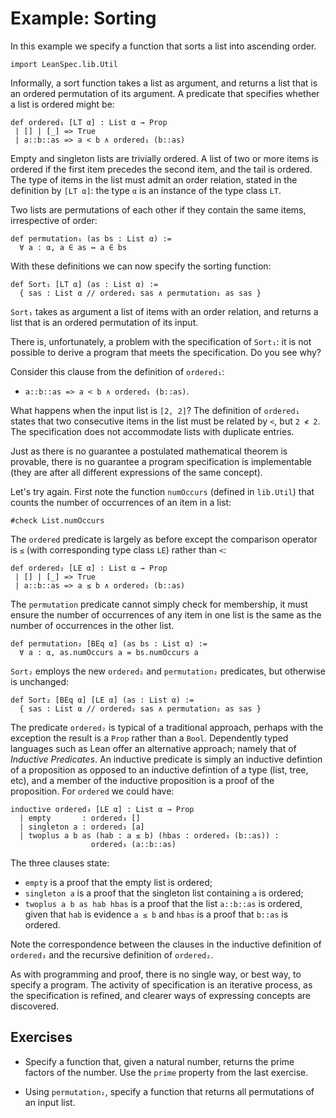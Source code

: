 # Example: Sorting

In this example we specify a function that sorts a list into ascending order.

```lean
import LeanSpec.lib.Util
```

Informally, a sort function takes a list as argument, and returns a list that
is an ordered permutation of its argument. A predicate that specifies whether
a list is ordered might be:

```lean
def ordered₁ [LT α] : List α → Prop
 | [] | [_] => True
 | a::b::as => a < b ∧ ordered₁ (b::as)
```

Empty and singleton lists are trivially ordered. A list of two or more items is ordered
if the first item precedes the second item, and the tail is ordered. The type of items in
the list must admit an order relation, stated in the definition by `[LT α]`: the type `α`
is an instance of the type class `LT`.

Two lists are permutations of each other if they contain the same items, irrespective of order:

```lean
def permutation₁ (as bs : List α) :=
  ∀ a : α, a ∈ as ↔ a ∈ bs
```

With these definitions we can now specify the sorting function:

```lean
def Sort₁ [LT α] (as : List α) :=
  { sas : List α // ordered₁ sas ∧ permutation₁ as sas }
```

`Sort₁` takes as argument a list of items with an order relation,
and returns a list that is an ordered permutation of its input.

There is, unfortunately, a problem with the specification of `Sort₁`: it is not
possible to derive a program that meets the specification. Do you see why?

Consider this clause from the definition of `ordered₁`:
- `a::b::as => a < b ∧ ordered₁ (b::as)`.

What happens when the input list is `[2, 2]`? The definition of `ordered₁` states that two
consecutive items in the list must be related by `<`, but `2 ≮ 2`. The specification does
not accommodate lists with duplicate entries.

Just as there is no guarantee a postulated mathematical theorem is provable,
there is no guarantee a program specification is implementable (they are after
all different expressions of the same concept).

Let's try again. First note the function `numOccurs` (defined in `lib.Util`) that counts
the number of occurrences of an item in a list:

```lean
#check List.numOccurs
```

The `ordered` predicate is largely as before except the comparison operator
is `≤` (with corresponding type class `LE`) rather than `<`:

```lean
def ordered₂ [LE α] : List α → Prop
 | [] | [_] => True
 | a::b::as => a ≤ b ∧ ordered₂ (b::as)
```

The `permutation` predicate cannot simply check for membership, it must ensure
the number of occurrences of any item in one list is the same as the number of
occurrences in the other list.

```lean
def permutation₂ [BEq α] (as bs : List α) :=
  ∀ a : α, as.numOccurs a = bs.numOccurs a
```

`Sort₂` employs the new `ordered₂` and `permutation₂` predicates, but otherwise is
unchanged:

```lean
def Sort₂ [BEq α] [LE α] (as : List α) :=
  { sas : List α // ordered₂ sas ∧ permutation₂ as sas }
```

The predicate `ordered₂` is typical of a traditional approach, perhaps with the
exception the result is a `Prop` rather than a `Bool`. Dependently typed
languages such as Lean offer an alternative approach; namely that of _Inductive Predicates_.
An inductive predicate is simply an inductive defintion of a proposition as opposed to
an inductive defintion of a type (list, tree, etc), and a member of the
inductive proposition is a proof of the proposition. For `ordered` we could have:

```lean
inductive ordered₃ [LE α] : List α → Prop
  | empty       : ordered₃ []
  | singleton a : ordered₃ [a]
  | twoplus a b as (hab : a ≤ b) (hbas : ordered₃ (b::as)) :
                  ordered₃ (a::b::as)
```

The three clauses state:
- `empty` is a proof that the empty list is ordered;
- `singleton a` is a proof that the singleton list containing `a` is ordered;
- `twoplus a b as hab hbas` is a proof that the list `a::b::as` is ordered,
given that `hab` is evidence `a ≤ b` and `hbas` is a proof that `b::as` is ordered.

Note the correspondence between the clauses in the inductive definition of `ordered₃`
and the recursive definition of `ordered₂`.

As with programming and proof, there is no single way, or best way, to specify a
program. The activity of specification is an iterative process, as the specification
is refined, and clearer ways of expressing concepts are discovered.

## Exercises

- Specify a function that, given a natural number, returns the prime factors of the number.
Use the `prime` property from the last exercise.

- Using `permutation₂`, specify a function that returns all permutations of an input list.
